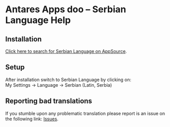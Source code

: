 # Antares Apps doo – Serbian Language Help

## Installation
[Click here to search for Serbian Language on AppSource](https://appsource.microsoft.com/en-us/product/dynamics-365-business-central/PUBID.antaresapps1634735406093%7CAID.serbianlang%7CPAPPID.313c5d97-d62e-4292-96f1-eab2f3998746).

## Setup
After installation switch to Serbian Language by clicking on:  
My Settings -> Language -> Serbian (Latin, Serbia)

## Reporting bad translations
If you stumble upon any problematic translation please report is an issue on the following link:
[Issues](https://github.com/AntaresAppsDoo/Wiki/issues).
